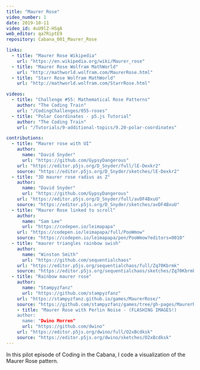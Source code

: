 ```yaml
---
title: "Maurer Rose"
video_number: 1
date: 2019-10-11
video_id: 4uU9lZ-HSqA
web_editor: qa7RiptE9
repository: Cabana_001_Maurer_Rose

links:
  - title: "Maurer Rose Wikipedia"
    url: "https://en.wikipedia.org/wiki/Maurer_rose"
  - title: "Maurer Rose Wolfram MathWorld"
    url: "http://mathworld.wolfram.com/MaurerRose.html"
  - title: "Starr Rose Wolfram MathWorld"
    url: "http://mathworld.wolfram.com/StarrRose.html"

videos:
  - title: "Challenge #55: Mathematical Rose Patterns"
    author: "The Coding Train"
    url: "/CodingChallenges/055-roses"
  - title: "Polar Coordinates - p5.js Tutorial"
    author: "The Coding Train"
    url: "/Tutorials/9-additional-topics/9.20-polar-coordinates"

contributions:
  - title: "Maurer rose with UI"
    author:
      name: "David Snyder"
      url: "https://github.com/GypsyDangerous"
    url: "https://editor.p5js.org/D_Snyder/full/lE-Dexkr2"
    source: "https://editor.p5js.org/D_Snyder/sketches/lE-Dexkr2"
  - title: "3D maurer rose radius as Z"
    author:
      name: "David Snyder"
      url: "https://github.com/GypsyDangerous"
    url: "https://editor.p5js.org/D_Snyder/full/avDF4BxuU"
    source: "https://editor.p5js.org/D_Snyder/sketches/avDF4BxuU"
  - title: "Maurer Rose linked to scroll"
    author:
      name: "Sam Lee"
      url: "https://codepen.io/leimapapa"
    url: "https://codepen.io/leimapapa/full/PooWmow"
    source: "https://codepen.io/leimapapa/pen/PooWmow?editors=0010"
  - title: "maurer triangles rainbow swish"
    author:
      name: "Winston Smith"
      url: "https://github.com/sequentialchaos"
    url: "https://editor.p5js.org/sequentialchaos/full/Zq70Kbrmk"
    source: "https://editor.p5js.org/sequentialchaos/sketches/Zq70Kbrmk"
  - title: "Rainbow maurer rose"
    author:
      name: "Stampyzfanz"
      url: "https://github.com/stampyzfanz"
    url: "https://stampyzfanz.github.io/games/MaurerRose/"
    source: "https://github.com/stampyzfanz/games/tree/gh-pages/MaurerRose"
    - title: "Maurer Rose with Perlin Noise - (FLASHING IMAGES!)
    author:
      name: "Dwino Morren"
      url: "https://github.com/dwino"
    url: "https://editor.p5js.org/dwino/full/O2xBcdksk"
    source: "https://editor.p5js.org/dwino/sketches/O2xBcdksk"
---
```


In this pilot episode of Coding in the Cabana, I code a visualization of the Maurer Rose pattern.
